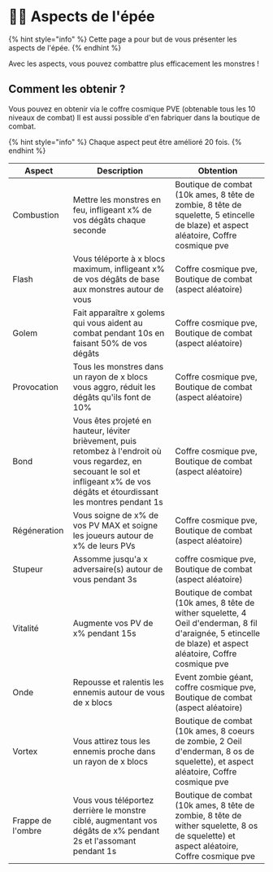 # 🧙‍♂️​ Aspects de l'épée

{% hint style="info" %}
Cette page a pour but de vous présenter les aspects de l'épée.
{% endhint %}

Avec les aspects, vous pouvez combattre plus efficacement les monstres !

## Comment les obtenir ?

Vous pouvez en obtenir via le coffre cosmique PVE (obtenable tous les 10 niveaux de combat) Il est aussi possible d'en fabriquer dans la boutique de combat.

{% hint style="info" %}
Chaque aspect peut être amélioré 20 fois.
{% endhint %}

| Aspect            | Description                                                                                                                                                                            | Obtention                                                                                                                                                     |
| ----------------- | -------------------------------------------------------------------------------------------------------------------------------------------------------------------------------------- | ------------------------------------------------------------------------------------------------------------------------------------------------------------- |
| Combustion        | Mettre les monstres en feu, infligeant x% de vos dégâts chaque seconde                                                                                                                 | Boutique de combat (10k ames, 8 tête de zombie, 8 tête de squelette, 5 etincelle de blaze) et aspect aléatoire, Coffre cosmique pve                           |
| Flash             | Vous téléporte à x blocs maximum, infligeant x% de vos dégâts de base aux monstres autour de vous                                                                                      | Coffre cosmique pve, Boutique de combat (aspect aléatoire)                                                                                                    |
| Golem             | Fait apparaître x golems qui vous aident au combat pendant 10s en faisant 50% de vos dégâts                                                                                            | Coffre cosmique pve, Boutique de combat (aspect aléatoire)                                                                                                    |
| Provocation       | Tous les monstres dans un rayon de x blocs vous aggro, réduit les dégâts qu'ils font de 10%                                                                                            | Coffre cosmique pve, Boutique de combat (aspect aléatoire)                                                                                                    |
| Bond              | Vous êtes projeté en hauteur, léviter brièvement, puis retombez à l'endroit où vous regardez, en secouant le sol et infligeant x% de vos dégâts et étourdissant les montres pendant 1s | Coffre cosmique pve, Boutique de combat (aspect aléatoire)                                                                                                    |
| Régéneration      | Vous soigne de x% de vos PV MAX et soigne les joueurs autour de x% de leurs PVs                                                                                                        | Coffre cosmique pve, Boutique de combat (aspect aléatoire)                                                                                                    |
| Stupeur           | Assomme jusqu'a x adversaire(s) autour de vous pendant 3s                                                                                                                              | coffre cosmique pve, Boutique de combat (aspect aléatoire)                                                                                                    |
| Vitalité          | Augmente vos PV de x% pendant 15s                                                                                                                                                      | Boutique de combat (10k ames, 8 tête de wither squelette, 4 Oeil d'enderman, 8 fil d'araignée, 5 etincelle de blaze) et aspect aléatoire, Coffre cosmique pve |
| Onde              | Repousse et ralentis les ennemis autour de vous de x blocs                                                                                                                             | Event zombie géant, coffre cosmique pve, Boutique de combat (aspect aléatoire)                                                                                |
| Vortex            | Vous attirez tous les ennemis proche dans un rayon de x blocs                                                                                                                          | Boutique de combat (10k ames, 8 coeurs de zombie, 2 Oeil d'enderman, 8 os de squelette), et aspect aléatoire, Coffre cosmique pve                             |
| Frappe de l'ombre | Vous vous téléportez derrière le monstre ciblé, augmentant vos dégâts de x% pendant 2s et l'assomant pendant 1s                                                                        | Boutique de combat (10k ames, 8 tête de zombie, 8 tête de wither squelette, 8 os de squelette) et aspect aléatoire, Coffre cosmique pve                       |
